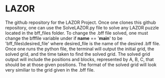# LAZOR
The github repository for the LAZOR Project. Once one clones this github repository, one can use the SolveLAZOR.py file to solve any LAZOR puzzle located in the bff_files folder. To change the .bff file solved, one must change the bfffile variable under if __name__ == '__main__' to be 'bff_files\\desired_file' where desired_file is the name of the desired .bff file. Once one runs the python file, the terminal will output the initial grid, the solved grid, and the time taken to find the solved grid. The solved grid output will include the positions and blocks, represented by A, B, C, that should be at those given positions. The format of the solved grid will look very similiar to the grid given in the .bff file.
